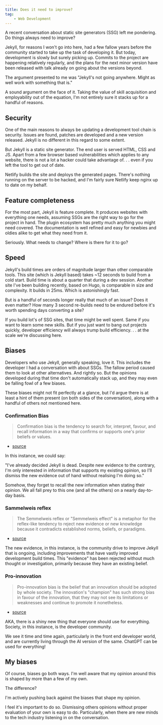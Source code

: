 ```yaml
---
title: Does it need to improve?
tag:
    - Web Development
---
```


A recent conversation about static site generators (SSG) left me pondering. Do things always need to improve?

Jekyll, for reasons I won't go into here, had a few fallow years before the community started to take up the task of developing it. But today, development is slowly but surely picking up. Commits to the project are happening relatively regularly, and the plans for the next minor version have been released with talk already on going about the versions beyond.

The argument presented to me was "Jekyll's not going anywhere. Might as well work with something that is."

A sound argument on the face of it. Taking the value of skill acquisition and employability out of the equation, I'm not entirely sure it stacks up for a handful of reasons.

## Security

One of the main reasons to always be updating a development tool chain is security. Issues are found, patches are developed and a new version released. Jekyll is no different in this regard to some extent.

But Jekyll is a static site generator. The end user is served HTML, CSS and JS. Apart from a few browser based vulnerabilities which applies to any website, there is not a lot a hacker could take advantage of. . . even if you left the tool to get out of date.

Netlify builds the site and deploys the generated pages. There's nothing running on the server to be hacked, and I'm fairly sure Netlify keep nginx up to date on my behalf.

## Feature completeness

For the most part, Jekyll is feature complete. It produces websites with everything one needs, assuming SSGs are the right way to go for the project in hand. The plugin ecosystem has pretty much anything you might need covered. The documentation is well refined and easy for newbies and oldies alike to get what they need from it.

Seriously. What needs to change? Where is there for it to go?

## Speed

Jekyll's build times are orders of magnitude larger than other comparable tools. This site (which is Jekyll based) takes ~12 seconds to build from a cold start. Build time is about a quarter that during a dev session. Another site I've been building recently, based on Hugo, is comparable in size and complexity. It builds in 25ms. Which is astonishingly fast. 

But is a handful of seconds longer really that much of an issue? Does it even matter? How many 3 second re-builds need to be endured before it's worth spending days converting a site?

If you build lot's of SSG sites, that time might be well spent. Same if you want to learn some new skills. But if you just want to bang out projects quickly, developer efficiency will always trump build efficiency. . . at the scale we're discussing here.

## Biases

Developers who use Jekyll, generally speaking, love it. This includes the developer I had a conversation with about SSGs. The fallow period caused them to look at other alternatives. And rightly so. But the opinions developed during that time don't automatically stack up, and they may even be falling fowl of a few biases.

These biases might not fit perfectly at a glance, but I'd argue there is at least a hint of them present (on both sides of the conversation), along with a handful of others not mentioned here.

### Confirmation Bias

> Confirmation bias is the tendency to search for, interpret, favour, and recall information in a way that confirms or supports one's prior beliefs or values.
- [source](https://en.wikipedia.org/wiki/Confirmation_bias)

In this instance, we could say:

"I've already decided Jekyll is dead. Despite new evidence to the contrary, I'm only interested in information that supports my existing opinion, so I'll dismiss the new evidence out of hand without realising I'm doing so."

Somehow, they forget to recall the new information when stating their opinion. We all fall prey to this one (and all the others) on a nearly day-to-day basis.

### Sammelweis reflex

> The Semmelweis reflex or "Semmelweis effect" is a metaphor for the reflex-like tendency to reject new evidence or new knowledge because it contradicts established norms, beliefs, or paradigms.
- [source](https://en.wikipedia.org/wiki/Semmelweis_reflex)

The new evidence, in this instance, is the community drive to improve Jekyll that is ongoing, including improvements that have vastly improved development build times. This "evidence" has been rejected without much thought or investigation, primarily because they have an existing belief.

### Pro-innovation

> Pro-innovation bias is the belief that an innovation should be adopted by whole society. The innovation's "champion" has such strong bias in favour of the innovation, that they may not see its limitations or weaknesses and continue to promote it nonetheless.
- [source](https://en.wikipedia.org/wiki/Pro-innovation_bias)

AKA, there is a shiny new thing that everyone should use for everything. Society, in this instance, is the developer community.

We see it time and time again, particularly in the front end developer world, and are currently living through the AI version of the same. ChatGPT can be used for everything!

## My biases

Of course, biases go both ways. I'm well aware that my opinion around this is shaped by more than a few of my own.

The difference?

I'm actively pushing back against the biases that shape my opinion. 

I feel it's important to do so. Dismissing others opinions without proper evaluation of your own is easy to do. Particularly, when there are new minds to the tech industry listening in on the conversation.
